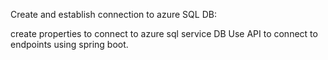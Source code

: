 Create and establish connection to azure SQL DB:

create properties to connect to azure sql service DB
Use API to connect to endpoints using spring boot.
